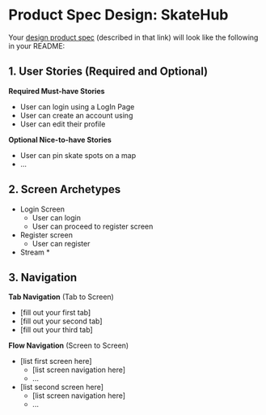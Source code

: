 
# Product Spec Design: SkateHub

Your [design product spec](https://hackmd.io/s/H1wGpVUh7) (described in that link) will look like the following in your README:

## 1. User Stories (Required and Optional)

**Required Must-have Stories**

 * User can login using a LogIn Page
 * User can create an account using 
 * User can edit their profile

**Optional Nice-to-have Stories**

 * User can pin skate spots on a map
 * ...

## 2. Screen Archetypes

 * Login Screen
   * User can login
   * User can proceed to register screen
 * Register screen
   * User can register
 * Stream
   * 

## 3. Navigation

**Tab Navigation** (Tab to Screen)

 * [fill out your first tab]
 * [fill out your second tab]
 * [fill out your third tab]

**Flow Navigation** (Screen to Screen)

 * [list first screen here]
   * [list screen navigation here]
   * ...
 * [list second screen here]
   * [list screen navigation here]
   * ...
